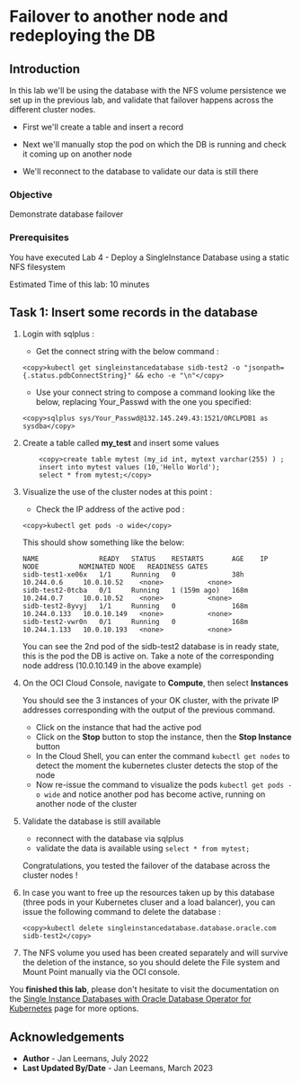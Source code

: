 # Failover to another node and redeploying the DB

## Introduction

In this lab we'll be using the database with the NFS volume persistence we set up in the previous lab, and validate that failover happens across the different cluster nodes.

- First we'll create a table and insert a record

- Next we'll manually stop the pod on which the DB is running and check it coming up on another node

- We'll reconnect to the database to validate our data is still there

### Objective

Demonstrate database failover

### Prerequisites

 You have executed Lab 4 - Deploy a SingleInstance Database using a static NFS filesystem

Estimated Time of this lab: 10 minutes

## Task 1: Insert some records in the database

1. Login with sqlplus :

    - Get the connect string with the below command :

    ```
    <copy>kubectl get singleinstancedatabase sidb-test2 -o "jsonpath={.status.pdbConnectString}" && echo -e "\n"</copy>
    ```

    - Use your connect string to compose a command looking like the below, replacing Your_Passwd with the one you specified:

    ```
    <copy>sqlplus sys/Your_Passwd@132.145.249.43:1521/ORCLPDB1 as sysdba</copy>
    ```

2. Create a table called **my_test** and insert some values

    ```
        <copy>create table mytest (my_id int, mytext varchar(255) ) ;
        insert into mytest values (10,'Hello World');
        select * from mytest;</copy>
    ```

3. Visualize the use of the cluster nodes at this point :

    - Check the IP address of the active pod :

    ```
    <copy>kubectl get pods -o wide</copy>
    ```

    This should show something like the below:

    ```
    NAME               READY   STATUS    RESTARTS       AGE    IP             NODE          NOMINATED NODE   READINESS GATES
    sidb-test1-xe06x   1/1     Running   0              38h    10.244.0.6     10.0.10.52    <none>           <none>
    sidb-test2-0tcba   0/1     Running   1 (159m ago)   168m   10.244.0.7     10.0.10.52    <none>           <none>
    sidb-test2-8yvyj   1/1     Running   0              168m   10.244.0.133   10.0.10.149   <none>           <none>
    sidb-test2-vwr0n   0/1     Running   0              168m   10.244.1.133   10.0.10.193   <none>           <none>
    ```

    You can see the 2nd pod of the sidb-test2 database is in ready state, this is the pod the DB is active on.  Take a note of the corresponding node address (10.0.10.149 in the above example)

4. On the OCI Cloud Console, navigate to **Compute**, then select **Instances**

    You should see the 3 instances of your OK cluster, with the private IP addresses corresponding with the output of the previous command.

    - Click on the instance that had the active pod
    - Click on the **Stop** button to stop the instance, then the **Stop Instance** button
    - In the Cloud Shell, you can enter the command `kubectl get nodes` to detect the moment the kubernetes cluster detects the stop of the node
    - Now re-issue the command to visualize the pods `kubectl get pods -o wide` and notice another pod has become active, running on another node of the cluster

5. Validate the database is still available
    - reconnect with the database via sqlplus
    - validate the data is available using `select * from mytest;`

    Congratulations, you tested the failover of the database across the cluster nodes !

6. In case you want to free up the resources taken up by this database (three pods in your Kubernetes cluser and a load balancer), you can issue the following command to delete the database :
    ````
    <copy>kubectl delete singleinstancedatabase.database.oracle.com sidb-test2</copy>
    ````

7. The NFS volume you used has been created separately and will survive the deletion of the instance, so you should delete the File system and Mount Point manually via the OCI console.

You **finished this lab**, please don't hesitate to visit the documentation  on the [Single Instance Databases with Oracle Database Operator for Kubernetes](https://github.com/oracle/oracle-database-operator/blob/main/docs/sidb/README.md) page for more options.

## Acknowledgements

- **Author** - Jan Leemans, July 2022
- **Last Updated By/Date** - Jan Leemans, March 2023

